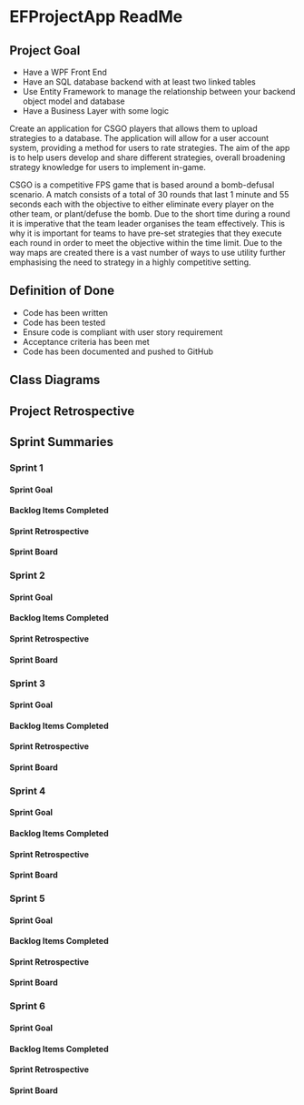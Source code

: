 # EFProjectApp ReadMe

## Project Goal

- Have a WPF Front End
- Have an SQL database backend with at least two linked tables
- Use Entity Framework to manage the relationship between your backend object model and database
- Have a Business Layer with some logic

Create an application for CSGO players that allows them to upload strategies to a database. The application will allow for a user account system, providing a method for users to rate strategies. The aim of the app is to help users develop and share different strategies, overall broadening strategy knowledge for users to implement in-game.

CSGO is a competitive FPS game that is based around a bomb-defusal scenario. A match consists of a total of 30 rounds that last 1 minute and 55 seconds each with the objective to either eliminate every player on the other team, or plant/defuse the bomb. Due to the short time during a round it is imperative that the team leader organises the team effectively. This is why it is important for teams to have pre-set strategies that they execute each round in order to meet the objective within the time limit. Due to the way maps are created there is a vast number of ways to use utility further emphasising the need to strategy in a highly competitive setting.



## Definition of Done

- Code has been written
- Code has been tested
- Ensure code is compliant with user story requirement
- Acceptance criteria has been met
- Code has been documented and pushed to GitHub



## Class Diagrams



## Project Retrospective



## Sprint Summaries

### Sprint 1

#### Sprint Goal



#### Backlog Items Completed



#### Sprint Retrospective



#### Sprint Board







### Sprint 2

#### Sprint Goal



#### Backlog Items Completed



#### Sprint Retrospective



#### Sprint Board





### Sprint 3

#### Sprint Goal



#### Backlog Items Completed



#### Sprint Retrospective



#### Sprint Board





### Sprint 4

#### Sprint Goal



#### Backlog Items Completed



#### Sprint Retrospective



#### Sprint Board





### Sprint 5

#### Sprint Goal



#### Backlog Items Completed



#### Sprint Retrospective



#### Sprint Board





### Sprint 6

#### Sprint Goal



#### Backlog Items Completed



#### Sprint Retrospective



#### Sprint Board

